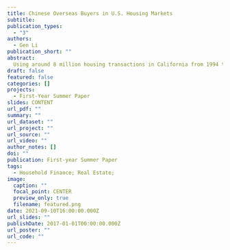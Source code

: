 ```yaml
---
title: Chinese Overseas Buyers in U.S. Housing Markets
subtitle: 
publication_types:
  - "3"
authors:
  - Gen Li
publication_short: ""
abstract: 
  Using around 8 million housing transactions in California from 1994 to 2017, I find that Chinese overseas buyers (COB) earn 4.5% lower returns than other cash buyers, controlling for market timing and location factors. The large gap in housing returns is driven by purchase prices instead of sale prices. Controlling cash payment benefits, property, and market timing, COB will pay 8-12% higher prices than other cash buyers. By implementing DID event study and two-way fixed effects DID models, I find that 10% overpayment can be explained by the lack of investment opportunities arising from home-purchase restrictions in China. The remaining overpayment can be due to cultural differences. Combining IV and DID estimation, I explore the influence of COBs on U.S. local housing prices.
draft: false
featured: false
categories: []
projects:
  - First-Year Summer Paper
slides: CONTENT
url_pdf: ""
summary: ""
url_dataset: ""
url_project: ""
url_source: ""
url_video: ""
author_notes: []
doi: ""
publication: First-year Summer Paper
tags:
  - Household Finance; Real Estate;
image:
  caption: ""
  focal_point: CENTER
  preview_only: true
  filename: featured.png
date: 2021-09-10T16:00:00.000Z
url_slides: ""
publishDate: 2017-01-01T00:00:00.000Z
url_poster: ""
url_code: ""
---
```

